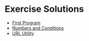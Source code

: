 # Exercise Solutions

- [First Program](./first-programs)
- [Numbers and Conditions](./numbers-and-conditions)
- [URL Utility](https://github.com/dci-ber-fbw21/url-utility)
